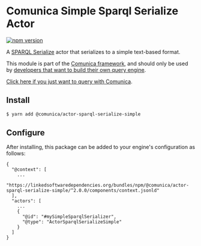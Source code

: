 # Comunica Simple Sparql Serialize Actor

[![npm version](https://badge.fury.io/js/%40comunica%2Factor-sparql-serialize-simple.svg)](https://www.npmjs.com/package/@comunica/actor-sparql-serialize-simple)

A [SPARQL Serialize](https://github.com/comunica/comunica/tree/master/packages/bus-sparql-serialize) actor that serializes to a simple text-based format.

This module is part of the [Comunica framework](https://github.com/comunica/comunica),
and should only be used by [developers that want to build their own query engine](https://comunica.dev/docs/modify/).

[Click here if you just want to query with Comunica](https://comunica.dev/docs/query/).

## Install

```bash
$ yarn add @comunica/actor-sparql-serialize-simple
```

## Configure

After installing, this package can be added to your engine's configuration as follows:
```text
{
  "@context": [
    ...
    "https://linkedsoftwaredependencies.org/bundles/npm/@comunica/actor-sparql-serialize-simple/^2.0.0/components/context.jsonld"  
  ],
  "actors": [
    ...
    {
      "@id": "#mySimpleSparqlSerializer",
      "@type": "ActorSparqlSerializeSimple"
    }
  ]
}
```
